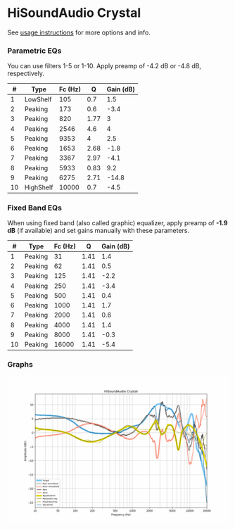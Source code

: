 # HiSoundAudio Crystal
See [usage instructions](https://github.com/jaakkopasanen/AutoEq#usage) for more options and info.

### Parametric EQs
You can use filters 1-5 or 1-10. Apply preamp of -4.2 dB or -4.8 dB, respectively.

|   # | Type      |   Fc (Hz) |    Q |   Gain (dB) |
|-----|-----------|-----------|------|-------------|
|   1 | LowShelf  |       105 | 0.7  |         1.5 |
|   2 | Peaking   |       173 | 0.6  |        -3.4 |
|   3 | Peaking   |       820 | 1.77 |         3   |
|   4 | Peaking   |      2546 | 4.6  |         4   |
|   5 | Peaking   |      9353 | 4    |         2.5 |
|   6 | Peaking   |      1653 | 2.68 |        -1.8 |
|   7 | Peaking   |      3367 | 2.97 |        -4.1 |
|   8 | Peaking   |      5933 | 0.83 |         9.2 |
|   9 | Peaking   |      6275 | 2.71 |       -14.8 |
|  10 | HighShelf |     10000 | 0.7  |        -4.5 |

### Fixed Band EQs
When using fixed band (also called graphic) equalizer, apply preamp of **-1.9 dB** (if available) and set gains manually with these parameters.

|   # | Type    |   Fc (Hz) |    Q |   Gain (dB) |
|-----|---------|-----------|------|-------------|
|   1 | Peaking |        31 | 1.41 |         1.4 |
|   2 | Peaking |        62 | 1.41 |         0.5 |
|   3 | Peaking |       125 | 1.41 |        -2.2 |
|   4 | Peaking |       250 | 1.41 |        -3.4 |
|   5 | Peaking |       500 | 1.41 |         0.4 |
|   6 | Peaking |      1000 | 1.41 |         1.7 |
|   7 | Peaking |      2000 | 1.41 |         0.6 |
|   8 | Peaking |      4000 | 1.41 |         1.4 |
|   9 | Peaking |      8000 | 1.41 |        -0.3 |
|  10 | Peaking |     16000 | 1.41 |        -5.4 |

### Graphs
![](./HiSoundAudio%20Crystal.png)

